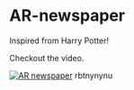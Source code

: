 # AR-newspaper
Inspired from Harry Potter!

Checkout the video.
<!---[![AR newspaper](http://img.youtube.com/vi/9dmkRkXj9N8/0.jpg)](http://www.youtube.com/watch?v=9dmkRkXj9N8 "AR newspaper")
--->

[![AR newspaper](https://github.com/abhilashk433/AR-newspaper/blob/master/ar-newspaper.PNG)](http://bit.ly/coolharry "AR newspaper")
rbtnynynu
